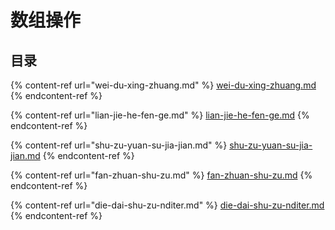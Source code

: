 # 数组操作

## 目录

{% content-ref url="wei-du-xing-zhuang.md" %}
[wei-du-xing-zhuang.md](wei-du-xing-zhuang.md)
{% endcontent-ref %}

{% content-ref url="lian-jie-he-fen-ge.md" %}
[lian-jie-he-fen-ge.md](lian-jie-he-fen-ge.md)
{% endcontent-ref %}

{% content-ref url="shu-zu-yuan-su-jia-jian.md" %}
[shu-zu-yuan-su-jia-jian.md](shu-zu-yuan-su-jia-jian.md)
{% endcontent-ref %}

{% content-ref url="fan-zhuan-shu-zu.md" %}
[fan-zhuan-shu-zu.md](fan-zhuan-shu-zu.md)
{% endcontent-ref %}

{% content-ref url="die-dai-shu-zu-nditer.md" %}
[die-dai-shu-zu-nditer.md](die-dai-shu-zu-nditer.md)
{% endcontent-ref %}
